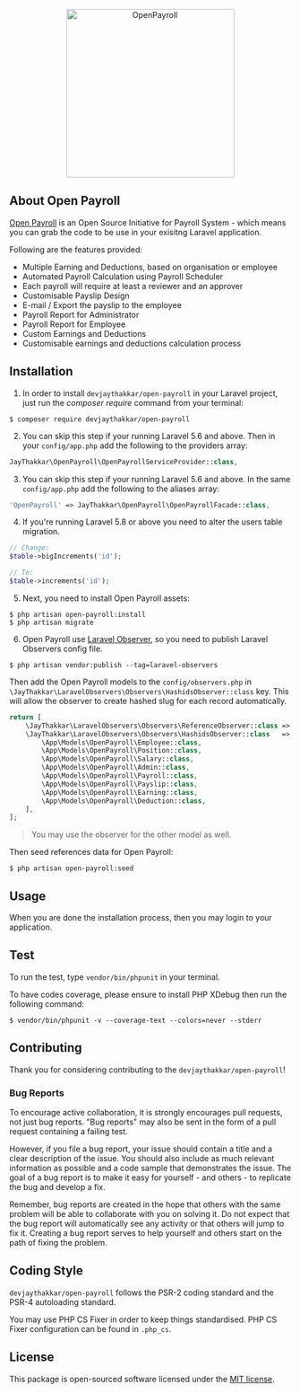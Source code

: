 
<p align="center">
    <img width="300px" src="resources/img/OpenPayroll.png" alt="OpenPayroll"/>
</p>

## About Open Payroll

[Open Payroll](https://github.com/devjaythakkar/open-payroll/) is an Open Source Initiative for Payroll System - which means you can grab the code to be use in your exisitng Laravel application.

Following are the features provided:

- Multiple Earning and Deductions, based on organisation or employee
- Automated Payroll Calculation using Payroll Scheduler
- Each payroll will require at least a reviewer and an approver 
- Customisable Payslip Design
- E-mail / Export the payslip to the employee
- Payroll Report for Administrator
- Payroll Report for Employee
- Custom Earnings and Deductions 
- Customisable earnings and deductions calculation process

## Installation

1. In order to install `devjaythakkar/open-payroll` in your Laravel project, just run the *composer require* command from your terminal:

```
$ composer require devjaythakkar/open-payroll
```

2. You can skip this step if your running Laravel 5.6 and above. Then in your `config/app.php` add the following to the providers array:

```php
JayThakkar\OpenPayroll\OpenPayrollServiceProvider::class,
```

3. You can skip this step if your running Laravel 5.6 and above. In the same `config/app.php` add the following to the aliases array:

```php
'OpenPayroll' => JayThakkar\OpenPayroll\OpenPayrollFacade::class,
```

4. If you're running Laravel 5.8 or above you need to alter the users table migration.

```php
// Change:
$table->bigIncrements('id');

// To:
$table->increments('id');
```

5. Next, you need to install Open Payroll assets:

```
$ php artisan open-payroll:install
$ php artisan migrate
```

6. Open Payroll use [Laravel Observer](https://github.com/cleaniquecoders/laravel-observers), so you need to publish Laravel Observers config file.

```
$ php artisan vendor:publish --tag=laravel-observers
```

Then add the Open Payroll models to the `config/observers.php` in `\JayThakkar\LaravelObservers\Observers\HashidsObserver::class` key. This will allow the observer to create hashed slug for each record automatically.

```php
return [
    \JayThakkar\LaravelObservers\Observers\ReferenceObserver::class => [],
    \JayThakkar\LaravelObservers\Observers\HashidsObserver::class   => [
    	\App\Models\OpenPayroll\Employee::class,
    	\App\Models\OpenPayroll\Position::class,
    	\App\Models\OpenPayroll\Salary::class,
    	\App\Models\OpenPayroll\Admin::class,
    	\App\Models\OpenPayroll\Payroll::class,
    	\App\Models\OpenPayroll\Payslip::class,
    	\App\Models\OpenPayroll\Earning::class,
    	\App\Models\OpenPayroll\Deduction::class,
    ],
];
```

> You may use the observer for the other model as well.

Then seed references data for Open Payroll:

```
$ php artisan open-payroll:seed
```

## Usage

When you are done the installation process, then you may login to your application.

## Test

To run the test, type `vendor/bin/phpunit` in your terminal.

To have codes coverage, please ensure to install PHP XDebug then run the following command:

```
$ vendor/bin/phpunit -v --coverage-text --colors=never --stderr
```

## Contributing

Thank you for considering contributing to the `devjaythakkar/open-payroll`!

### Bug Reports

To encourage active collaboration, it is strongly encourages pull requests, not just bug reports. "Bug reports" may also be sent in the form of a pull request containing a failing test.

However, if you file a bug report, your issue should contain a title and a clear description of the issue. You should also include as much relevant information as possible and a code sample that demonstrates the issue. The goal of a bug report is to make it easy for yourself - and others - to replicate the bug and develop a fix.

Remember, bug reports are created in the hope that others with the same problem will be able to collaborate with you on solving it. Do not expect that the bug report will automatically see any activity or that others will jump to fix it. Creating a bug report serves to help yourself and others start on the path of fixing the problem.

## Coding Style

`devjaythakkar/open-payroll` follows the PSR-2 coding standard and the PSR-4 autoloading standard. 

You may use PHP CS Fixer in order to keep things standardised. PHP CS Fixer configuration can be found in `.php_cs`.

## License

This package is open-sourced software licensed under the [MIT license](http://opensource.org/licenses/MIT).
